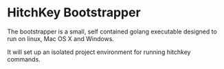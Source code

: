 # HitchKey Bootstrapper

The bootstrapper is a small, self contained golang executable
designed to run on linux, Mac OS X and Windows.

It will set up an isolated project environment for running
hitchkey commands.
